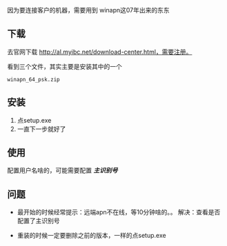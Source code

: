 因为要连接客户的机器，需要用到 winapn这07年出来的东东

下载
-------------

去官网下载 http://al.myibc.net/download-center.html，需要注册。

看到三个文件，其实主要是安装其中的一个
```
winapn_64_psk.zip
```

安装
-------------
1. 点setup.exe
1. 一直下一步就好了

使用
------------
配置用户名啥的，可能需要配置 ***主识别号***

问题
------------
- 最开始的时候经常提示：远端apn不在线，等10分钟啥的。。
解决：查看是否配置了主识别号

- 重装的时候一定要删除之前的版本，一样的点setup.exe
